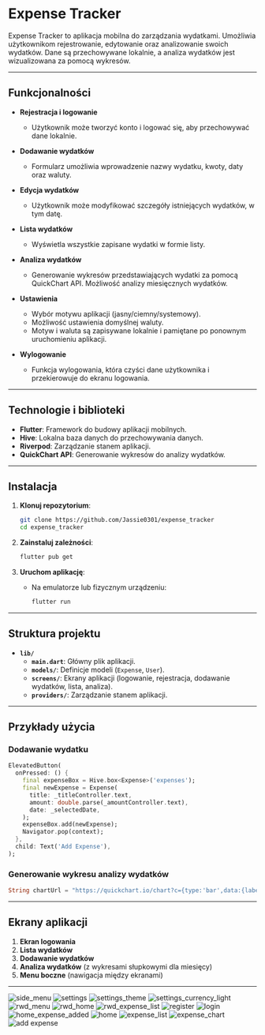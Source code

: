 # Expense Tracker

Expense Tracker to aplikacja mobilna do zarządzania wydatkami. Umożliwia użytkownikom rejestrowanie, edytowanie oraz analizowanie swoich wydatków. Dane są przechowywane lokalnie, a analiza wydatków jest wizualizowana za pomocą wykresów.

---

## Funkcjonalności

- **Rejestracja i logowanie**
  - Użytkownik może tworzyć konto i logować się, aby przechowywać dane lokalnie.

- **Dodawanie wydatków**
  - Formularz umożliwia wprowadzenie nazwy wydatku, kwoty, daty oraz waluty.

- **Edycja wydatków**
  - Użytkownik może modyfikować szczegóły istniejących wydatków, w tym datę.

- **Lista wydatków**
  - Wyświetla wszystkie zapisane wydatki w formie listy.

- **Analiza wydatków**
  - Generowanie wykresów przedstawiających wydatki za pomocą QuickChart API. Możliwość analizy miesięcznych wydatków.

- **Ustawienia**
  - Wybór motywu aplikacji (jasny/ciemny/systemowy).
  - Możliwość ustawienia domyślnej waluty.
  - Motyw i waluta są zapisywane lokalnie i pamiętane po ponownym uruchomieniu aplikacji.

- **Wylogowanie**
  - Funkcja wylogowania, która czyści dane użytkownika i przekierowuje do ekranu logowania.

---

## Technologie i biblioteki

- **Flutter**: Framework do budowy aplikacji mobilnych.
- **Hive**: Lokalna baza danych do przechowywania danych.
- **Riverpod**: Zarządzanie stanem aplikacji.
- **QuickChart API**: Generowanie wykresów do analizy wydatków.

---

## Instalacja

1. **Klonuj repozytorium**:
   ```bash
   git clone https://github.com/Jassie0301/expense_tracker
   cd expense_tracker
   ```

2. **Zainstaluj zależności**:
   ```bash
   flutter pub get
   ```

3. **Uruchom aplikację**:
   - Na emulatorze lub fizycznym urządzeniu:
     ```bash
     flutter run
     ```

---

## Struktura projektu

- **`lib/`**
  - **`main.dart`**: Główny plik aplikacji.
  - **`models/`**: Definicje modeli (`Expense`, `User`).
  - **`screens/`**: Ekrany aplikacji (logowanie, rejestracja, dodawanie wydatków, lista, analiza).
  - **`providers/`**: Zarządzanie stanem aplikacji.

---

## Przykłady użycia

### Dodawanie wydatku
```dart
ElevatedButton(
  onPressed: () {
    final expenseBox = Hive.box<Expense>('expenses');
    final newExpense = Expense(
      title: _titleController.text,
      amount: double.parse(_amountController.text),
      date: _selectedDate,
    );
    expenseBox.add(newExpense);
    Navigator.pop(context);
  },
  child: Text('Add Expense'),
);
```

### Generowanie wykresu analizy wydatków
```dart
String chartUrl = "https://quickchart.io/chart?c={type:'bar',data:{labels:${labels},datasets:[{label:'Expenses',data:${data}}]}}";
```

---

## Ekrany aplikacji

1. **Ekran logowania**
2. **Lista wydatków**
3. **Dodawanie wydatków**
4. **Analiza wydatków** (z wykresami słupkowymi dla miesięcy)
5. **Menu boczne** (nawigacja między ekranami)

---
![side_menu](https://github.com/user-attachments/assets/720941e7-fb62-4f4b-8286-84406ed16b55)
![settings](https://github.com/user-attachments/assets/88113b8b-af78-44eb-9147-52902cfcbd11)
![settings_theme](https://github.com/user-attachments/assets/278ce2c6-f92f-415d-b1ff-7f49d765e7bb)
![settings_currency_light](https://github.com/user-attachments/assets/d03f70da-a8c7-4a02-9fb1-4e4de052e957)
![rwd_menu](https://github.com/user-attachments/assets/d262d4a0-1377-488b-a0d9-eddf75a42f01)
![rwd_home](https://github.com/user-attachments/assets/b07e8e94-c589-46c3-b82d-c6dc7c8914b0)
![rwd_expense_list](https://github.com/user-attachments/assets/e72d3847-585b-4b35-8440-35157767be54)
![register](https://github.com/user-attachments/assets/12b1b9c8-4701-4732-8f3b-884fa0317644)
![login](https://github.com/user-attachments/assets/9a1f14ec-7e1e-4b52-af3c-f715d437201c)
![home_expense_added](https://github.com/user-attachments/assets/adac7d91-2315-4b1f-895a-0718b6c44fe3)
![home](https://github.com/user-attachments/assets/5a905f66-c2c6-4e43-9b13-475ccef642bd)
![expense_list](https://github.com/user-attachments/assets/02cdd969-712b-4235-baff-b1ba2772805a)
![expense_chart](https://github.com/user-attachments/assets/b99c132d-dffb-4cfc-9303-e6075fd72bf9)
![add expense](https://github.com/user-attachments/assets/3ee74d80-5fc3-4b59-93b0-aa60a028bc94)


